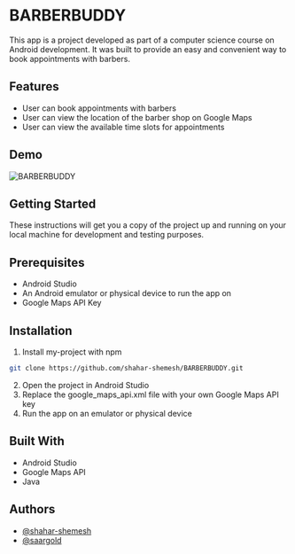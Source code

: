 
# BARBERBUDDY


This app is a project developed as part of a computer science course on Android development. It was built to provide an easy and convenient way to book appointments with barbers.


## Features

- User can book appointments with barbers
- User can view the location of the barber shop on Google Maps
- User can view the available time slots for appointments

## Demo
![BARBERBUDDY](https://github.com/shahar-shemesh/BARBERBUDDY/assets/62644579/0b141469-d887-4deb-98f2-72b1123bd589)




## Getting Started

These instructions will get you a copy of the project up and running on your local machine for development and testing purposes.

## Prerequisites

- Android Studio
- An Android emulator or physical device to run the app on
- Google Maps API Key
## Installation

1. Install my-project with npm

```bash
git clone https://github.com/shahar-shemesh/BARBERBUDDY.git

```

2. Open the project in Android Studio
3. Replace the google_maps_api.xml file with your own Google Maps API key
4. Run the app on an emulator or physical device

## Built With

- Android Studio
- Google Maps API
- Java
## Authors

- [@shahar-shemesh](https://www.github.com/shahar-shemesh)
- [@saargold](https://www.github.com/saargold)

